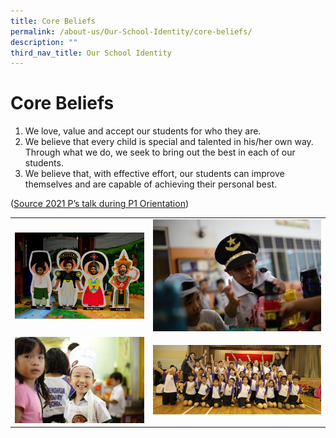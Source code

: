 ```yaml
---
title: Core Beliefs
permalink: /about-us/Our-School-Identity/core-beliefs/
description: ""
third_nav_title: Our School Identity
---
```

# Core Beliefs

1.  We love, value and accept our students for who they are.
2.  We believe that every child is special and talented in his/her own way. Through what we do, we seek to bring out the best in each of our students.
3.  We believe that, with effective effort, our students can improve themselves and are capable of achieving their personal best.

  

([Source 2021 P’s talk during P1 Orientation](https://zhenghuapri.moe.edu.sg/our-info-hub/information-for-parents/primary-1-matters/p1-orientation-matters))

|   |   |
|---|---|
|![](/images/About%20us/Core%20Beliefs_1.jpg)   |![](/images/About%20us/Core%20Beliefs_2.jpg)   |
|  ![](/images/About%20us/Core%20Beliefs_3.jpg) | ![](/images/About%20us/Core%20Beliefs_4.jpg)  |